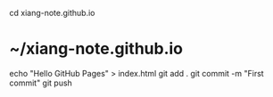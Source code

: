 cd xiang-note.github.io

# ~/xiang-note.github.io
echo "Hello GitHub Pages" > index.html
git add .
git commit -m "First commit"
git push
